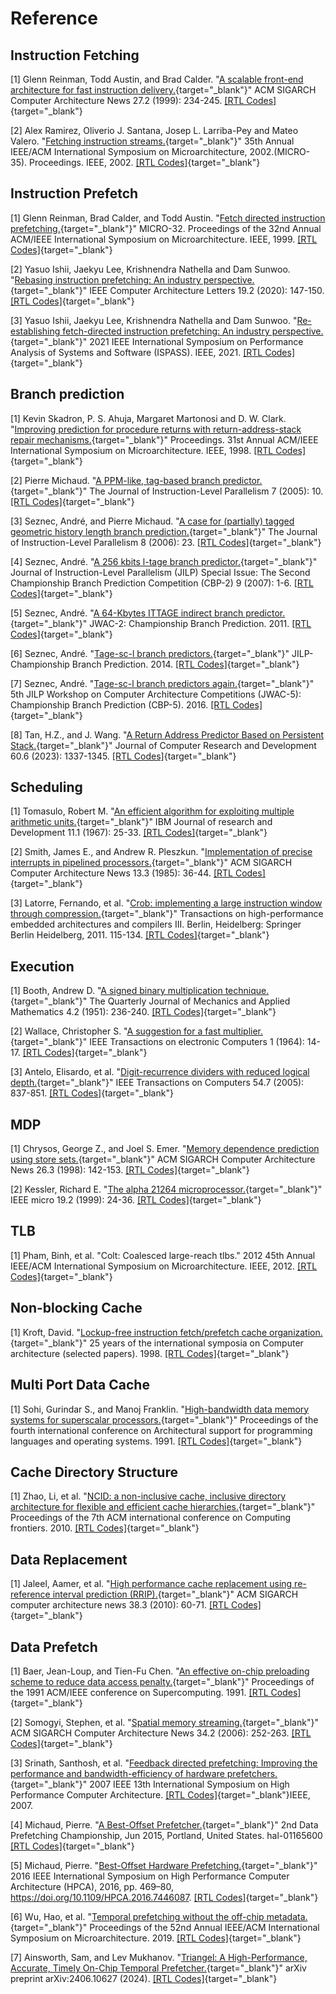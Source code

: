 # Reference

## Instruction Fetching

[1] Glenn Reinman, Todd Austin, and Brad Calder. "[A scalable front-end architecture for fast instruction delivery.](https://doi.org/10.1145/307338.300999){target="_blank"}" ACM SIGARCH Computer Architecture News 27.2 (1999): 234-245. [[RTL Codes]](https://github.com/OpenXiangShan/XiangShan/blob/master/src/main/scala/xiangshan/frontend/NewFtq.scala){target="_blank"}

[2] Alex Ramirez, Oliverio J. Santana, Josep L. Larriba-Pey and Mateo Valero. "[Fetching instruction streams.](https://doi.org/10.1109/MICRO.2002.1176264){target="_blank"}" 35th Annual IEEE/ACM International Symposium on Microarchitecture, 2002.(MICRO-35). Proceedings. IEEE, 2002. [[RTL Codes]](https://github.com/OpenXiangShan/XiangShan/blob/master/src/main/scala/xiangshan/frontend){target="_blank"}

## Instruction Prefetch

[1] Glenn Reinman, Brad Calder, and Todd Austin. "[Fetch directed instruction prefetching.](https://doi.org/10.1109/MICRO.1999.809439){target="_blank"}" MICRO-32. Proceedings of the 32nd Annual ACM/IEEE International Symposium on Microarchitecture. IEEE, 1999. [[RTL Codes]](https://github.com/OpenXiangShan/XiangShan/blob/master/src/main/scala/xiangshan/frontend/icache){target="_blank"}

[2] Yasuo Ishii, Jaekyu Lee, Krishnendra Nathella and Dam Sunwoo. "[Rebasing instruction prefetching: An industry perspective.](https://doi.org/10.1109/LCA.2020.3035068){target="_blank"}" IEEE Computer Architecture Letters 19.2 (2020): 147-150. [[RTL Codes]](https://github.com/OpenXiangShan/XiangShan/blob/master/src/main/scala/xiangshan/frontend){target="_blank"}

[3] Yasuo Ishii, Jaekyu Lee, Krishnendra Nathella and Dam Sunwoo. "[Re-establishing fetch-directed instruction prefetching: An industry perspective.](https://doi.org/10.1109/ISPASS51385.2021.00034){target="_blank"}" 2021 IEEE International Symposium on Performance Analysis of Systems and Software (ISPASS). IEEE, 2021. [[RTL Codes]](https://github.com/OpenXiangShan/XiangShan/blob/master/src/main/scala/xiangshan/frontend){target="_blank"}

## Branch prediction

[1] Kevin Skadron, P. S. Ahuja, Margaret Martonosi and D. W. Clark. "[Improving prediction for procedure returns with return-address-stack repair mechanisms.](https://doi.org/10.1109/MICRO.1998.742787){target="_blank"}" Proceedings. 31st Annual ACM/IEEE International Symposium on Microarchitecture. IEEE, 1998. [[RTL Codes]](https://github.com/OpenXiangShan/XiangShan/blob/master/src/main/scala/xiangshan/frontend/newRAS.scala){target="_blank"}

[2] Pierre Michaud. "[A PPM-like, tag-based branch predictor.](https://inria.hal.science/hal-03406188){target="_blank"}" The Journal of Instruction-Level Parallelism 7 (2005): 10. [[RTL Codes]](https://github.com/OpenXiangShan/XiangShan/blob/master/src/main/scala/xiangshan/frontend/Tage.scala){target="_blank"}

[3] Seznec, André, and Pierre Michaud. "[A case for (partially) tagged geometric history length branch prediction.](https://github.com/OpenXiangShan/XiangShan/blob/master/src/main/scala/xiangshan/frontend/Tage.scala){target="_blank"}" The Journal of Instruction-Level Parallelism 8 (2006): 23. [[RTL Codes]](){target="_blank"}

[4] Seznec, André. "[A 256 kbits l-tage branch predictor.](https://github.com/OpenXiangShan/XiangShan/blob/master/src/main/scala/xiangshan/frontend/Tage.scala){target="_blank"}" Journal of Instruction-Level Parallelism (JILP) Special Issue: The Second Championship Branch Prediction Competition (CBP-2) 9 (2007): 1-6. [[RTL Codes]](){target="_blank"}

[5] Seznec, André. "[A 64-Kbytes ITTAGE indirect branch predictor.](https://github.com/OpenXiangShan/XiangShan/blob/master/src/main/scala/xiangshan/frontend/ITTAGE.scala){target="_blank"}" JWAC-2: Championship Branch Prediction. 2011. [[RTL Codes]](){target="_blank"}

[6] Seznec, André. "[Tage-sc-l branch predictors.](https://github.com/OpenXiangShan/XiangShan/blob/master/src/main/scala/xiangshan/frontend/SC.scala){target="_blank"}" JILP-Championship Branch Prediction. 2014. [[RTL Codes]](){target="_blank"}

[7] Seznec, André. "[Tage-sc-l branch predictors again.](https://github.com/OpenXiangShan/XiangShan/blob/master/src/main/scala/xiangshan/frontend/SC.scala){target="_blank"}" 5th JILP Workshop on Computer Architecture Competitions (JWAC-5): Championship Branch Prediction (CBP-5). 2016. [[RTL Codes]](){target="_blank"}

[8] Tan, H.Z., and J. Wang. "[A Return Address Predictor Based on Persistent Stack.](https://github.com/OpenXiangShan/XiangShan/blob/master/src/main/scala/xiangshan/frontend/newRAS.scala){target="_blank"}" Journal of Computer Research and Development 60.6 (2023): 1337-1345. [[RTL Codes]](){target="_blank"}

## Scheduling

[1] Tomasulo, Robert M. "[An efficient algorithm for exploiting multiple arithmetic units.](https://github.com/OpenXiangShan/XiangShan/tree/master/src/main/scala/xiangshan/backend){target="_blank"}" IBM Journal of research and Development 11.1 (1967): 25-33. [[RTL Codes]](){target="_blank"}

[2] Smith, James E., and Andrew R. Pleszkun. "[Implementation of precise interrupts in pipelined processors.](https://github.com/OpenXiangShan/XiangShan/blob/master/src/main/scala/xiangshan/backend/rob/Rob.scala){target="_blank"}" ACM SIGARCH Computer Architecture News 13.3 (1985): 36-44. [[RTL Codes]](){target="_blank"}

[3] Latorre, Fernando, et al. "[Crob: implementing a large instruction window through compression.](https://github.com/OpenXiangShan/XiangShan/blob/master/src/main/scala/xiangshan/backend/rename/CompressUnit.scala){target="_blank"}" Transactions on high-performance embedded architectures and compilers III. Berlin, Heidelberg: Springer Berlin Heidelberg, 2011. 115-134. [[RTL Codes]](){target="_blank"}

## Execution

[1] Booth, Andrew D. "[A signed binary multiplication technique.](https://github.com/OpenXiangShan/XiangShan/blob/master/src/main/scala/xiangshan/backend/fu/Multiplier.scala){target="_blank"}" The Quarterly Journal of Mechanics and Applied Mathematics 4.2 (1951): 236-240. [[RTL Codes]](){target="_blank"}

[2] Wallace, Christopher S. "[A suggestion for a fast multiplier.](https://github.com/OpenXiangShan/XiangShan/blob/master/src/main/scala/xiangshan/backend/fu/Multiplier.scala){target="_blank"}" IEEE Transactions on electronic Computers 1 (1964): 14-17. [[RTL Codes]](){target="_blank"}

[3] Antelo, Elisardo, et al. "[Digit-recurrence dividers with reduced logical depth.](https://github.com/OpenXiangShan/XiangShan/blob/master/src/main/scala/xiangshan/backend/fu/SRT16Divider.scala){target="_blank"}" IEEE Transactions on Computers 54.7 (2005): 837-851. [[RTL Codes]](){target="_blank"}

## MDP

[1] Chrysos, George Z., and Joel S. Emer. "[Memory dependence prediction using store sets.](https://github.com/OpenXiangShan/XiangShan/blob/master/src/main/scala/xiangshan/mem/mdp/StoreSet.scala){target="_blank"}" ACM SIGARCH Computer Architecture News 26.3 (1998): 142-153. [[RTL Codes]](){target="_blank"}

[2] Kessler, Richard E. "[The alpha 21264 microprocessor.](https://github.com/OpenXiangShan/XiangShan/blob/master/src/main/scala/xiangshan/mem/mdp/WaitTable.scala){target="_blank"}" IEEE micro 19.2 (1999): 24-36. [[RTL Codes]](){target="_blank"}

## TLB

[1] Pham, Binh, et al. "Colt: Coalesced large-reach tlbs." 2012 45th Annual IEEE/ACM International Symposium on Microarchitecture. IEEE, 2012. [[RTL Codes]](){target="_blank"}

## Non-blocking Cache

[1] Kroft, David. "[Lockup-free instruction fetch/prefetch cache organization.](https://github.com/OpenXiangShan/XiangShan/blob/master/src/main/scala/xiangshan/cache/dcache/mainpipe/MissQueue.scala){target="_blank"}" 25 years of the international symposia on Computer architecture (selected papers). 1998. [[RTL Codes]](){target="_blank"}

## Multi Port Data Cache

[1] Sohi, Gurindar S., and Manoj Franklin. "[High-bandwidth data memory systems for superscalar processors.](https://github.com/OpenXiangShan/XiangShan/blob/master/src/main/scala/xiangshan/cache/dcache/data/BankedDataArray.scala){target="_blank"}" Proceedings of the fourth international conference on Architectural support for programming languages and operating systems. 1991. [[RTL Codes]](){target="_blank"}

## Cache Directory Structure

[1] Zhao, Li, et al. "[NCID: a non-inclusive cache, inclusive directory architecture for flexible and efficient cache hierarchies.](https://github.com/OpenXiangShan/CoupledL2/tree/master/src/main/scala/coupledL2){target="_blank"}" Proceedings of the 7th ACM international conference on Computing frontiers. 2010. [[RTL Codes]](){target="_blank"}

## Data Replacement

[1] Jaleel, Aamer, et al. "[High performance cache replacement using re-reference interval prediction (RRIP).](https://github.com/OpenXiangShan/CoupledL2/blob/master/src/main/scala/coupledL2/utils/Replacer.scala){target="_blank"}" ACM SIGARCH computer architecture news 38.3 (2010): 60-71. [[RTL Codes]](){target="_blank"}

## Data Prefetch

[1] Baer, Jean-Loup, and Tien-Fu Chen. "[An effective on-chip preloading scheme to reduce data access penalty.](https://github.com/OpenXiangShan/XiangShan/blob/master/src/main/scala/xiangshan/mem/prefetch/L1StridePrefetcher.scala){target="_blank"}" Proceedings of the 1991 ACM/IEEE conference on Supercomputing. 1991. [[RTL Codes]](){target="_blank"}

[2] Somogyi, Stephen, et al. "[Spatial memory streaming.](https://github.com/OpenXiangShan/XiangShan/blob/master/src/main/scala/xiangshan/mem/prefetch/SMSPrefetcher.scala){target="_blank"}" ACM SIGARCH Computer Architecture News 34.2 (2006): 252-263. [[RTL Codes]](){target="_blank"}

[3] Srinath, Santhosh, et al. "[Feedback directed prefetching: Improving the performance and bandwidth-efficiency of hardware prefetchers.](https://github.com/OpenXiangShan/XiangShan/blob/master/src/main/scala/xiangshan/mem/prefetch/FDP.scala){target="_blank"}" 2007 IEEE 13th International Symposium on High Performance Computer Architecture. [[RTL Codes]](){target="_blank"}IEEE, 2007.

[4] Michaud, Pierre. "[A Best-Offset Prefetcher.](https://github.com/OpenXiangShan/CoupledL2/blob/master/src/main/scala/coupledL2/prefetch/BestOffsetPrefetch.scala){target="_blank"}" 2nd Data Prefetching Championship, Jun 2015, Portland, United States. hal-01165600 [[RTL Codes]](){target="_blank"}

[5] Michaud, Pierre. "[Best-Offset Hardware Prefetching.](https://github.com/OpenXiangShan/CoupledL2/blob/master/src/main/scala/coupledL2/prefetch/BestOffsetPrefetch.scala){target="_blank"}" 2016 IEEE International Symposium on High Performance Computer Architecture (HPCA), 2016, pp. 469–80, https://doi.org/10.1109/HPCA.2016.7446087. [[RTL Codes]](){target="_blank"}

[6] Wu, Hao, et al. "[Temporal prefetching without the off-chip metadata.](https://github.com/OpenXiangShan/CoupledL2/blob/master/src/main/scala/coupledL2/prefetch/TemporalPrefetch.scala){target="_blank"}" Proceedings of the 52nd Annual IEEE/ACM International Symposium on Microarchitecture. 2019. [[RTL Codes]](){target="_blank"}

[7] Ainsworth, Sam, and Lev Mukhanov. "[Triangel: A High-Performance, Accurate, Timely On-Chip Temporal Prefetcher.](https://github.com/OpenXiangShan/CoupledL2/blob/master/src/main/scala/coupledL2/prefetch/TemporalPrefetch.scala){target="_blank"}" arXiv preprint arXiv:2406.10627 (2024). [[RTL Codes]](){target="_blank"}

